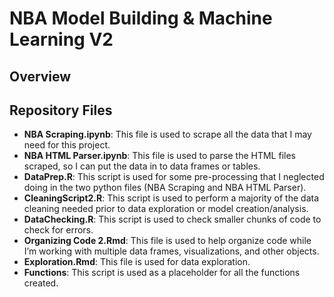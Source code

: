 # NBA Model Building & Machine Learning V2
## Overview
## Repository Files
* **NBA Scraping.ipynb**: This file is used to scrape all the data that I may need for this project.
* **NBA HTML Parser.ipynb**: This file is used to parse the HTML files scraped, so I can put the data in to data frames or tables.
* **DataPrep.R**: This script is used for some pre-processing that I neglected doing in the two python files (NBA Scraping and NBA HTML Parser).
* **CleaningScript2.R**: This script is used to perform a majority of the data cleaning needed prior to data exploration or model creation/analysis.
* **DataChecking.R**: This script is used to check smaller chunks of code to check for errors.
* **Organizing Code 2.Rmd**: This file is used to help organize code while I’m working with multiple data frames, visualizations, and other objects.
* **Exploration.Rmd**: This file is used for data exploration.
* **Functions**: This script is used as a placeholder for all the functions created.
